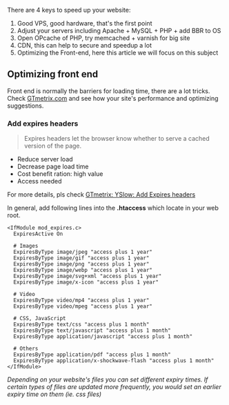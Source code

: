 There are 4 keys to speed up your website:

1. Good VPS, good hardware, that's the first point
2. Adjust your servers including Apache + MySQL + PHP + add BBR to OS
3. Open OPcache of PHP, try memcached + varnish for big site
4. CDN, this can help to secure and speedup a lot
5. Optimizing the Front-end, here this article we will focus on this subject


## Optimizing front end ##

Front end is normally the barriers for loading time, there are a lot tricks. Check [GTmetrix.com](https://gtmetrix.com) and see how your site's performance and optimizing suggestions.

### Add expires headers ###

> Expires headers let the browser know whether to serve a cached version of the page.

* Reduce server load
* Decrease page load time
* Cost benefit ration: high value
* Access needed

For more details, pls check [GTmetrix: YSlow: Add Expires headers](https://gtmetrix.com/add-expires-headers.html)

In general, add following lines into the **.htaccess** which locate in your web root.

```
<IfModule mod_expires.c>
  ExpiresActive On

  # Images
  ExpiresByType image/jpeg "access plus 1 year"
  ExpiresByType image/gif "access plus 1 year"
  ExpiresByType image/png "access plus 1 year"
  ExpiresByType image/webp "access plus 1 year"
  ExpiresByType image/svg+xml "access plus 1 year"
  ExpiresByType image/x-icon "access plus 1 year"

  # Video
  ExpiresByType video/mp4 "access plus 1 year"
  ExpiresByType video/mpeg "access plus 1 year"

  # CSS, JavaScript
  ExpiresByType text/css "access plus 1 month"
  ExpiresByType text/javascript "access plus 1 month"
  ExpiresByType application/javascript "access plus 1 month"

  # Others
  ExpiresByType application/pdf "access plus 1 month"
  ExpiresByType application/x-shockwave-flash "access plus 1 month"
</IfModule>
```

*Depending on your website's files you can set different expiry times. If certain types of files are updated more frequently, you would set an earlier expiry time on them (ie. css files)*
